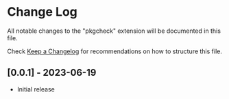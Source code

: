 # Change Log

All notable changes to the "pkgcheck" extension will be documented in this file.

Check [Keep a Changelog](http://keepachangelog.com/) for recommendations on how to structure this file.

## [0.0.1] - 2023-06-19

- Initial release

